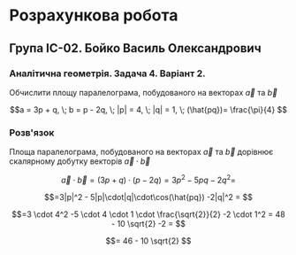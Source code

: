 # Розрахункова робота

## Група ІС-02. Бойко Василь Олександрович

### Аналітична геометрія. Задача 4. Варіант 2.

Обчислити площу паралелограма, побудованого на векторах $\vec{a}$ та $\vec{b}$

$$a = 3p + q, \;
b = p - 2q, \;
|p| = 4, \;
|q| = 1, \;
(\hat{pq})= \frac{\pi}{4}
$$


### Розв'язок

Площа паралелограма, побудованого на векторах $\vec{a}$ та $\vec{b}$ дорівнює скалярному добутку векторів $\vec{a}\cdot\vec{b}$

$$\vec{a}\cdot\vec{b} = (3p + q) \cdot (p - 2q) = 3p^2 - 5pq -2q^2 = 
$$

$$=3|p|^2 - 5|p|\cdot|q|\cdot\cos(\hat{pq}) -2|q|^2 =
$$

$$=3 \cdot 4^2 -5 \cdot 4 \cdot 1 \cdot \frac{\sqrt{2}}{2}
-2 \cdot 1^2 = 48 - 10 \sqrt{2} -2 =
$$

$$= 46 - 10 \sqrt{2}
$$